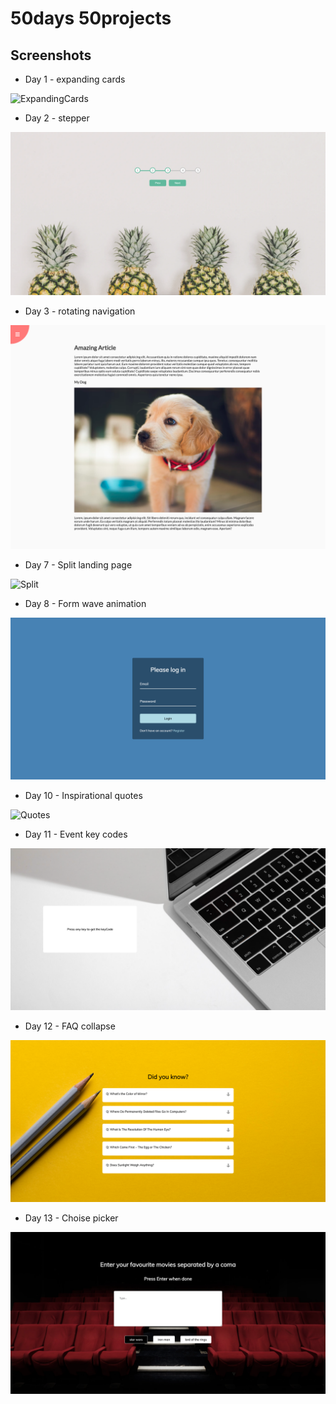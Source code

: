 # 50days 50projects


## Screenshots
* Day 1 - expanding cards

![ExpandingCards](Day%201%20-%20expanding%20cards/ss.png)

* Day 2 - stepper

![Stepper](Day%202%20-%20stepper/ss.png)

* Day 3 - rotating navigation

![Rotating](Day%203%20-%20rotating%20navigation/ss.png)

* Day 7 - Split landing page

![Split](Day%207%20-%20split%20landing%20page/ss.png)

* Day 8 - Form wave animation

![Form](Day%208%20-%20form%20wave%20animation/ss.png)

* Day 10 - Inspirational quotes

![Quotes](Day%2010%20-%20inspirational%20quotes/ss.png)

* Day 11 - Event key codes

![Event](Day%2011%20-%20event%20key%20codes/ss.png)

* Day 12 - FAQ collapse

![FAQ](Day%2012%20-%20FAQ%20collapse/ss.png)

* Day 13 - Choise picker

![Choise](Day%2013%20-%20choise%20picker/ss.png)

